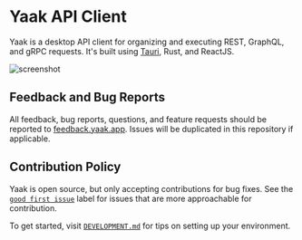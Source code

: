 # Yaak API Client

Yaak is a desktop API client for organizing and executing REST, GraphQL, and gRPC
requests. It's built using [Tauri](https://tauri.app), Rust, and ReactJS.

![screenshot](https://github.com/user-attachments/assets/f18e963f-0b68-4ecb-b8b8-cb71aa9aec02)

## Feedback and Bug Reports

All feedback, bug reports, questions, and feature requests should be reported to
[feedback.yaak.app](https://feedback.yaak.app). Issues will be duplicated
in this repository if applicable.

## Contribution Policy

Yaak is open source, but only accepting contributions for bug fixes. See the
[`good first issue`](https://github.com/yaakapp/app/labels/good%20first%20issue) label for
issues that are more approachable for contribution.

To get started, visit [`DEVELOPMENT.md`](DEVELOPMENT.md) for tips on setting up your environment.
